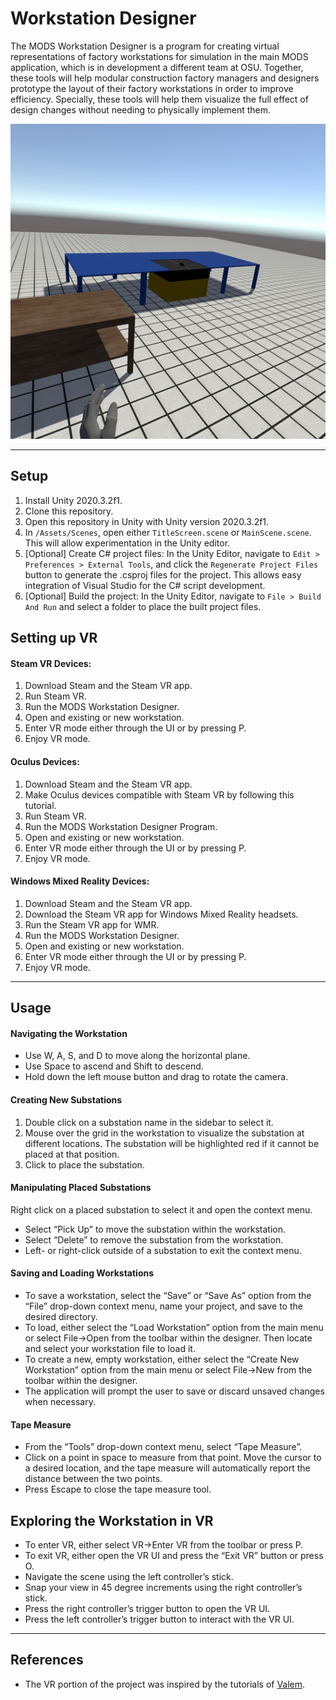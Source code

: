 # Workstation Designer

The MODS Workstation Designer is a program for creating virtual representations of factory workstations for simulation in the main MODS application, which is in development a different team at OSU. Together, these tools will help modular construction factory managers and designers prototype the layout of their factory workstations in order to improve efficiency. Specially, these tools will help them visualize the full effect of design changes without needing to physically implement them.

![Image of VR Perspective](./images/vr-perspective.png)

---

## Setup
1. Install Unity 2020.3.2f1.
2. Clone this repository.
3. Open this repository in Unity with Unity version 2020.3.2f1.
4. In `/Assets/Scenes`, open either `TitleScreen.scene` or `MainScene.scene`. This will allow experimentation in the Unity editor.
5. [Optional] Create C# project files: In the Unity Editor, navigate to `Edit > Preferences > External Tools`, and click the `Regenerate Project Files` button to generate the .csproj files for the project. This allows easy integration of Visual Studio for the C# script development.
6. [Optional] Build the project: In the Unity Editor, navigate to `File > Build And Run` and select a folder to place the built project files.

## Setting up VR

#### Steam VR Devices:
1. Download Steam and the Steam VR app.
2. Run Steam VR.
3. Run the MODS Workstation Designer.
4. Open and existing or new workstation.
5. Enter VR mode either through the UI or by pressing P.
6. Enjoy VR mode.

#### Oculus Devices:
1. Download Steam and the Steam VR app.
2. Make Oculus devices compatible with Steam VR by following this tutorial.
3. Run Steam VR.
4. Run the MODS Workstation Designer Program.
5. Open and existing or new workstation.
6. Enter VR mode either through the UI or by pressing P.
7. Enjoy VR mode.

#### Windows Mixed Reality Devices:
1. Download Steam and the Steam VR app.
2. Download the Steam VR app for Windows Mixed Reality headsets.
3. Run the Steam VR app for WMR.
4. Run the MODS Workstation Designer.
5. Open and existing or new workstation.
6. Enter VR mode either through the UI or by pressing P.
7. Enjoy VR mode.


---

## Usage

#### Navigating the Workstation
- Use W, A, S, and D to move along the horizontal plane.
- Use Space to ascend and Shift to descend.
- Hold down the left mouse button and drag to rotate the camera.

#### Creating New Substations
1. Double click on a substation name in the sidebar to select it.
2. Mouse over the grid in the workstation to visualize the substation at different locations. The substation will be highlighted red if it cannot be placed at that position.
3. Click to place the substation.

#### Manipulating Placed Substations
Right click on a placed substation to select it and open the context menu.
- Select “Pick Up” to move the substation within the workstation.
- Select “Delete” to remove the substation from the workstation.
- Left- or right-click outside of a substation to exit the context menu.

#### Saving and Loading Workstations
- To save a workstation, select the “Save” or “Save As” option from the “File” drop-down context menu, name your project, and save to the desired directory.
- To load, either select the “Load Workstation” option from the main menu or select File→Open from the toolbar within the designer. Then locate and select your workstation file to load it. 
- To create a new, empty workstation, either select the “Create New Workstation” option from the main menu or select File→New from the toolbar within the designer.
- The application will prompt the user to save or discard unsaved changes when necessary.

#### Tape Measure
- From the “Tools” drop-down context menu, select “Tape Measure”.
- Click on a point in space to measure from that point. Move the cursor to a desired location, and the tape measure will automatically report the distance between the two points.
- Press Escape to close the tape measure tool.

## Exploring the Workstation in VR
- To enter VR, either select VR→Enter VR from the toolbar or press P.
- To exit VR, either open the VR UI and press the “Exit VR” button or press O.
- Navigate the scene using the left controller’s stick.
- Snap your view in 45 degree increments using the right controller’s stick.
- Press the right controller’s trigger button to open the VR UI.
- Press the left controller’s trigger button to interact with the VR UI.

---

## References
- The VR portion of the project was inspired by the tutorials of [Valem](https://www.youtube.com/channel/UCPJlesN59MzHPPCp0Lg8sLw/videos).
